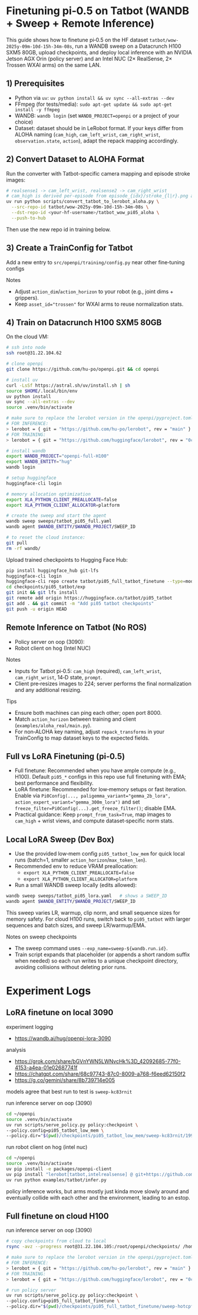 # Finetuning pi‑0.5 on Tatbot (WANDB + Sweep + Remote Inference)

This guide shows how to finetune pi‑0.5 on the HF dataset `tatbot/wow-2025y-09m-10d-15h-34m-08s`, run a WANDB sweep on a Datacrunch H100 SXM5 80GB, upload checkpoints, and deploy local inference with an NVIDIA Jetson AGX Orin (policy server) and an Intel NUC (2× RealSense, 2× Trossen WXAI arms) on the same LAN.

## 1) Prerequisites
- Python via `uv`: `uv python install && uv sync --all-extras --dev`
- FFmpeg (for tests/media): `sudo apt-get update && sudo apt-get install -y ffmpeg`
- WANDB: `wandb login` (set `WANDB_PROJECT=openpi` or a project of your choice)
- Dataset: dataset should be in LeRobot format. If your keys differ from ALOHA naming (`cam_high`, `cam_left_wrist`, `cam_right_wrist`, `observation.state`, `action`), adapt the repack mapping accordingly.

## 2) Convert Dataset to ALOHA Format
Run the converter with Tatbot-specific camera mapping and episode stroke images:

```bash
# realsense1 -> cam_left_wrist, realsense2 -> cam_right_wrist
# cam_high is derived per-episode from episode_{idx}/stroke_{l|r}.png and duplicated across frames.
uv run python scripts/convert_tatbot_to_lerobot_aloha.py \
  --src-repo-id tatbot/wow-2025y-09m-10d-15h-34m-08s \
  --dst-repo-id <your-hf-username>/tatbot_wow_pi05_aloha \
  --push-to-hub
```

Then use the new repo id in training below.

## 3) Create a TrainConfig for Tatbot

Add a new entry to `src/openpi/training/config.py` near other fine‑tuning configs

Notes
- Adjust `action_dim`/`action_horizon` to your robot (e.g., joint dims + grippers).
- Keep `asset_id="trossen"` for WXAI arms to reuse normalization stats.

## 4) Train on Datacrunch H100 SXM5 80GB

On the cloud VM:

```bash
# ssh into node
ssh root@31.22.104.62

# clone openpi
git clone https://github.com/hu-po/openpi.git && cd openpi

# install uv
curl -LsSf https://astral.sh/uv/install.sh | sh
source $HOME/.local/bin/env
uv python install
uv sync --all-extras --dev
source .venv/bin/activate

# make sure to replace the lerobot version in the openpi/pyproject.toml file with the latest version
# FOR INFERENCE:
> lerobot = { git = "https://github.com/hu-po/lerobot", rev = "main" }
# FOR TRAINING:
> lerobot = { git = "https://github.com/huggingface/lerobot", rev = "0cf864870cf29f4738d3ade893e6fd13fbd7cdb5" }

# install wandb
export WANDB_PROJECT="openpi-full-H100"
export WANDB_ENTITY="hug"
wandb login

# setup huggingface
huggingface-cli login

# memory allocation optimization
export XLA_PYTHON_CLIENT_PREALLOCATE=false
export XLA_PYTHON_CLIENT_ALLOCATOR=platform

# create the sweep and start the agent
wandb sweep sweeps/tatbot_pi05_full.yaml
wandb agent $WANDB_ENTITY/$WANDB_PROJECT/SWEEP_ID

# to reset the cloud instance:
git pull
rm -rf wandb/
```

Upload trained checkpoints to Hugging Face Hub:

```bash
pip install huggingface_hub git-lfs
huggingface-cli login
huggingface-cli repo create tatbot/pi05_full_tatbot_finetune --type=model
cd checkpoints/pi05_tatbot/exp
git init && git lfs install
git remote add origin https://huggingface.co/tatbot/pi05_tatbot
git add . && git commit -m "Add pi05 tatbot checkpoints"
git push -u origin HEAD
```

## Remote Inference on Tatbot (No ROS)

- Policy server on oop (3090):
- Robot client on hog (Intel NUC)

Notes
- Inputs for Tatbot pi‑0.5: `cam_high` (required), `cam_left_wrist`, `cam_right_wrist`, 14‑D state, `prompt`.
- Client pre‑resizes images to 224; server performs the final normalization and any additional resizing.

Tips
- Ensure both machines can ping each other; open port 8000.
- Match `action_horizon` between training and client (`examples/aloha_real/main.py`).
- For non‑ALOHA key naming, adjust `repack_transforms` in your TrainConfig to map dataset keys to the expected fields.

## Full vs LoRA Finetuning (pi‑0.5)
- Full finetune: Recommended when you have ample compute (e.g., H100). Default `pi05_*` configs in this repo use full finetuning with EMA; best performance and flexibility.
- LoRA finetune: Recommended for low‑memory setups or fast iteration. Enable via `Pi0Config(..., paligemma_variant="gemma_2b_lora", action_expert_variant="gemma_300m_lora")` and set `freeze_filter=Pi0Config(...).get_freeze_filter()`; disable EMA.
- Practical guidance: Keep `prompt_from_task=True`, map images to `cam_high` + wrist views, and compute dataset‑specific norm stats.

## Local LoRA Sweep (Dev Box)
- Use the provided low‑mem config `pi05_tatbot_low_mem` for quick local runs (batch=1, smaller `action_horizon`/`max_token_len`).
- Recommended env to reduce VRAM preallocation:
  - `export XLA_PYTHON_CLIENT_PREALLOCATE=false`
  - `export XLA_PYTHON_CLIENT_ALLOCATOR=platform`
- Run a small WANDB sweep locally (edits allowed):

```bash
wandb sweep sweeps/tatbot_pi05_lora.yaml   # shows a SWEEP_ID
wandb agent $WANDB_ENTITY/$WANDB_PROJECT/SWEEP_ID
```

This sweep varies LR, warmup, clip norm, and small sequence sizes for memory safety. For cloud H100 runs, switch back to `pi05_tatbot` with larger sequences and batch sizes, and sweep LR/warmup/EMA.

Notes on sweep checkpoints
- The sweep command uses `--exp_name=sweep-${wandb.run.id}`.
- Train script expands that placeholder (or appends a short random suffix when needed) so each run writes to a unique checkpoint directory, avoiding collisions without deleting prior runs.

# Experiment Logs

## LoRA finetune on local 3090

experiment logging
- https://wandb.ai/hug/openpi-lora-3090

analysis
- https://grok.com/share/bGVnYWN5LWNvcHk%3D_42092685-77f0-4153-a4ea-01e02687741f
- https://chatgpt.com/share/68c97743-87c0-8009-a768-f6eed62150f2
- https://g.co/gemini/share/8b739714e005

models agree that best run to test is `sweep-kc83rnit`

run inference server on oop (3090)

```bash
cd ~/openpi
source .venv/bin/activate
uv run scripts/serve_policy.py policy:checkpoint \
--policy.config=pi05_tatbot_low_mem \
--policy.dir="$(pwd)/checkpoints/pi05_tatbot_low_mem/sweep-kc83rnit/199"
```

run robot client on hog (intel nuc)

```bash
cd ~/openpi
source .venv/bin/activate
uv pip install -e packages/openpi-client
uv pip install "lerobot[tatbot,intelrealsense] @ git+https://github.com/hu-po/lerobot.git@main"
uv run python examples/tatbot/infer.py
```

policy inference works, but arms mostly just kinda move slowly around and eventually collide with each other and the environment, leading to an estop.

## Full finetune on cloud H100

run inference server on oop (3090)

```bash
# copy checkpoints from cloud to local
rsync -avz --progress root@31.22.104.105:/root/openpi/checkpoints/ /home/oop/openpi/checkpoints/

# make sure to replace the lerobot version in the openpi/pyproject.toml file with the latest version
# FOR INFERENCE:
> lerobot = { git = "https://github.com/hu-po/lerobot", rev = "main" }
# FOR TRAINING:
> lerobot = { git = "https://github.com/huggingface/lerobot", rev = "0cf864870cf29f4738d3ade893e6fd13fbd7cdb5" }

# run policy server
uv run scripts/serve_policy.py policy:checkpoint \
--policy.config=pi05_full_tatbot_finetune \
--policy.dir="$(pwd)/checkpoints/pi05_full_tatbot_finetune/sweep-hotcpf41/2000"
```
